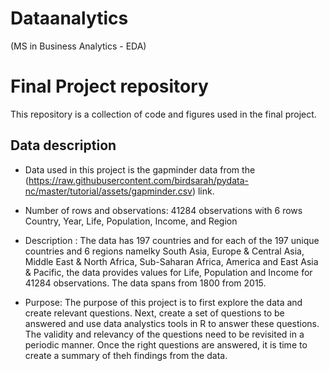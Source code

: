 # Dataanalytics
 (MS in Business Analytics - EDA)
# Final Project repository

This repository is a collection of code and figures used in the final project.

## Data description

- Data used in this project is the gapminder data from the (https://raw.githubusercontent.com/birdsarah/pydata-nc/master/tutorial/assets/gapminder.csv) link.

- Number of rows and observations: 41284 observations with 6 rows Country, Year, Life, Population, Income, and Region

- Description : The data has 197 countries and for each of the 197 unique countries and 6 regions namelky South Asia, Europe & Central Asia, Middle East & North Africa, Sub-Saharan Africa, America and East Asia & Pacific, the data provides values for Life, Population and Income for 41284 observations. The data spans from 1800 from 2015.  

- Purpose: The purpose of this project is to first explore the data and create relevant questions. Next, create a set of questions to be answered and use data analystics tools in R to answer these questions. The validity and relevancy of the questions need to be revisited in a periodic manner. Once the right questions are answered, it is time to create a summary of theh findings from the data. 


